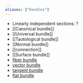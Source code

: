 ```yaml
---
aliases: ["bundles"]
---
```


- Linearly independent sections: ?
- [[Canonical bundle]] 
- [[Universal bundle]]
- [[Tautological bundle]]
- [[Normal bundle]]
- [[connection]]
- [[Surface bundle]]
- [fiber bundle](fiber%20bundle.md)
- [vector bundle](vector%20bundles.md)
- [tangent bundle](tangent%20bundle)
- [flat bundle](flat%20bundle)
